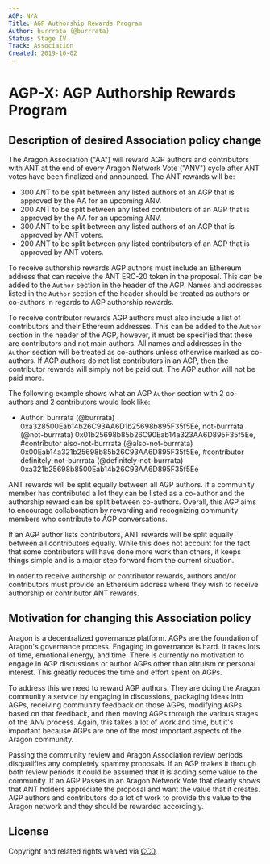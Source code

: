 ```yaml
---
AGP: N/A
Title: AGP Authorship Rewards Program
Author: burrrata (@burrrata)
Status: Stage IV
Track: Association
Created: 2019-10-02
---
```


# AGP-X: AGP Authorship Rewards Program

## Description of desired Association policy change

The Aragon Association ("AA") will reward AGP authors and contributors with ANT at the end of every Aragon Network Vote ("ANV") cycle after ANT votes have been finalized and announced. The ANT rewards will be:
- 300 ANT to be split between any listed authors of an AGP that is approved by the AA for an upcoming ANV.
- 200 ANT to be split between any listed contributors of an AGP that is approved by the AA for an upcoming ANV.
- 300 ANT to be split between any listed authors of an AGP that is approved by ANT voters.
- 200 ANT to be split between any listed contributors of an AGP that is approved by ANT voters.

To receive authorship rewards AGP authors must include an Ethereum address that can receive the ANT ERC-20 token in the proposal. This can be added to the `Author` section in the header of the AGP. Names and addresses listed in the `Author` section of the header should be treated as authors or co-authors in regards to AGP authorship rewards.

To receive contributor rewards AGP authors must also include a list of contributors and their Ethereum addresses. This can be added to the `Author` section in the header of the AGP, however, it must be specified that these are contributors and not main authors. All names and addresses in the `Author` section will be treated as co-authors unless otherwise marked as co-authors. If AGP authors do not list contributors in an AGP, then the contributor rewards will simply not be paid out. The AGP author will not be paid more.

The following example shows what an AGP `Author` section with 2 co-authors and 2 contributors would look like:
- Author: burrrata (@burrrata) 0xa328500Eab14b26C93AA6D1b25698b895F35f5Ee, not-burrrata (@not-burrrata) 0x01b25698b85b26C90Eab14a323AA6D895F35f5Ee, #contributor also-not-burrrata (@also-not-burrrata) 0x00Eab14a321b25698b85b26C93AA6D895F35f5Ee, #contributor definitely-not-burrrata (@definitely-not-burrrata) 0xa321b25698b8500Eab14b26C93AA6D895F35f5Ee

ANT rewards will be split equally between all AGP authors. If a community member has contributed a lot they can be listed as a co-author and the authorship reward can be split between co-authors. Overall, this AGP aims to encourage collaboration by rewarding and recognizing community members who contribute to AGP conversations.

If an AGP author lists contributors, ANT rewards will be split equally between all contributors equally. While this does not account for the fact that some contributors will have done more work than others, it keeps things simple and is a major step forward from the current situation.

In order to receive authorship or contributor rewards, authors and/or contributors must provide an Ethereum address where they wish to receive authorship or contributor ANT rewards.

## Motivation for changing this Association policy

Aragon is a decentralized governance platform. AGPs are the foundation of Aragon's governance process. Engaging in governance is hard. It takes lots of time, emotional energy, and time. There is currently no motivation to engage in AGP discussions or author AGPs other than altruism or personal interest. This greatly reduces the time and effort spent on AGPs.

To address this we need to reward AGP authors. They are doing the Aragon community a service by engaging in discussions, packaging ideas into AGPs, receiving community feedback on those AGPs, modifying AGPs based on that feedback, and then moving AGPs through the various stages of the ANV process. Again, this takes a lot of work and time, but it's important because AGPs are one of the most important aspects of the Aragon community.

Passing the community review and Aragon Association review periods disqualifies any completely spammy proposals. If an AGP makes it through both review periods it could be assumed that it is adding some value to the community. If an AGP Passes in an Aragon Network Vote that clearly shows that ANT holders appreciate the proposal and want the value that it creates. AGP authors and contributors do a lot of work to provide this value to the Aragon network and they should be rewarded accordingly.

## License
Copyright and related rights waived via [CC0](https://creativecommons.org/publicdomain/zero/1.0/).
